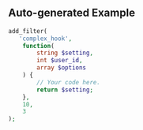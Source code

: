 ## Auto-generated Example

```php
add_filter(
   'complex_hook',
    function(
        string $setting,
        int $user_id,
        array $options
    ) {
        // Your code here.
        return $setting;
    },
    10,
    3
);
```